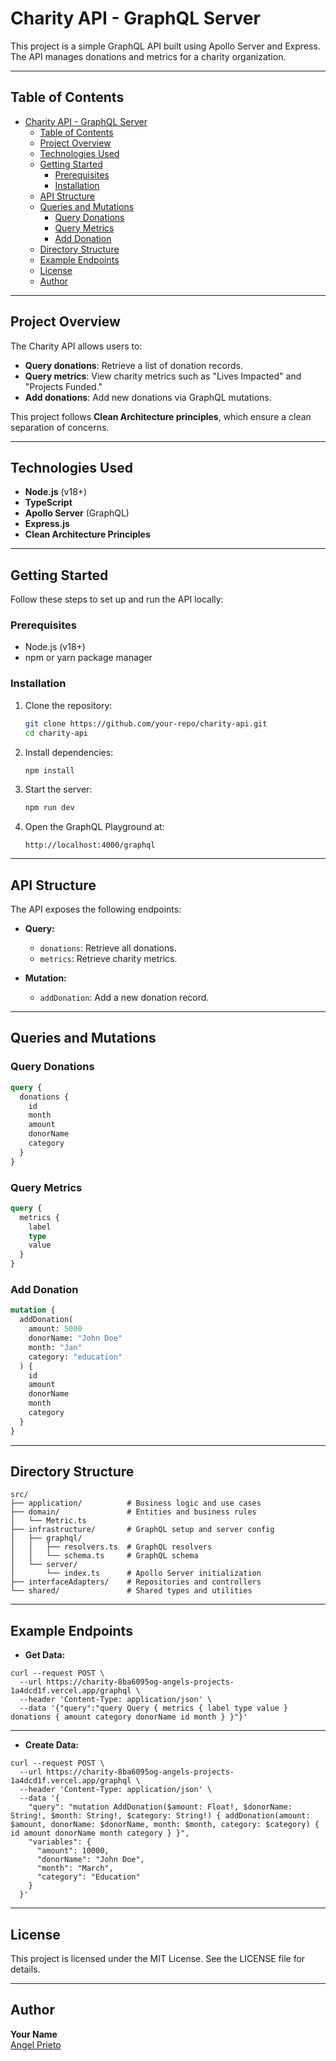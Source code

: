# Charity API - GraphQL Server

This project is a simple GraphQL API built using Apollo Server and Express. The API manages donations and metrics for a charity organization.

---

## Table of Contents

- [Charity API - GraphQL Server](#charity-api---graphql-server)
  - [Table of Contents](#table-of-contents)
  - [Project Overview](#project-overview)
  - [Technologies Used](#technologies-used)
  - [Getting Started](#getting-started)
    - [Prerequisites](#prerequisites)
    - [Installation](#installation)
  - [API Structure](#api-structure)
  - [Queries and Mutations](#queries-and-mutations)
    - [Query Donations](#query-donations)
    - [Query Metrics](#query-metrics)
    - [Add Donation](#add-donation)
  - [Directory Structure](#directory-structure)
  - [Example Endpoints](#example-endpoints)
  - [License](#license)
  - [Author](#author)

---

## Project Overview

The Charity API allows users to:

- **Query donations**: Retrieve a list of donation records.
- **Query metrics**: View charity metrics such as "Lives Impacted" and "Projects Funded."
- **Add donations**: Add new donations via GraphQL mutations.

This project follows **Clean Architecture principles**, which ensure a clean separation of concerns.

---

## Technologies Used

- **Node.js** (v18+)
- **TypeScript**
- **Apollo Server** (GraphQL)
- **Express.js**
- **Clean Architecture Principles**

---

## Getting Started

Follow these steps to set up and run the API locally:

### Prerequisites

- Node.js (v18+)
- npm or yarn package manager

### Installation

1. Clone the repository:

   ```bash
   git clone https://github.com/your-repo/charity-api.git
   cd charity-api
   ```

2. Install dependencies:

   ```bash
   npm install
   ```

3. Start the server:

   ```bash
   npm run dev
   ```

4. Open the GraphQL Playground at:
   ```
   http://localhost:4000/graphql
   ```

---

## API Structure

The API exposes the following endpoints:

- **Query:**

  - `donations`: Retrieve all donations.
  - `metrics`: Retrieve charity metrics.

- **Mutation:**
  - `addDonation`: Add a new donation record.

---

## Queries and Mutations

### Query Donations

```graphql
query {
  donations {
    id
    month
    amount
    donorName
    category
  }
}
```

### Query Metrics

```graphql
query {
  metrics {
    label
    type
    value
  }
}
```

### Add Donation

```graphql
mutation {
  addDonation(
    amount: 5000
    donorName: "John Doe"
    month: "Jan"
    category: "education"
  ) {
    id
    amount
    donorName
    month
    category
  }
}
```

---

## Directory Structure

```
src/
├── application/          # Business logic and use cases
├── domain/               # Entities and business rules
│   └── Metric.ts
├── infrastructure/       # GraphQL setup and server config
│   ├── graphql/
│   │   ├── resolvers.ts  # GraphQL resolvers
│   │   └── schema.ts     # GraphQL schema
│   └── server/
│       └── index.ts      # Apollo Server initialization
├── interfaceAdapters/    # Repositories and controllers
└── shared/               # Shared types and utilities
```

---

## Example Endpoints

- **Get Data:**

```
curl --request POST \
  --url https://charity-8ba6095og-angels-projects-1a4dcd1f.vercel.app/graphql \
  --header 'Content-Type: application/json' \
  --data '{"query":"query Query { metrics { label type value } donations { amount category donorName id month } }"}'
```
---

- **Create Data:**

```
curl --request POST \
  --url https://charity-8ba6095og-angels-projects-1a4dcd1f.vercel.app/graphql \
  --header 'Content-Type: application/json' \
  --data '{
    "query": "mutation AddDonation($amount: Float!, $donorName: String!, $month: String!, $category: String!) { addDonation(amount: $amount, donorName: $donorName, month: $month, category: $category) { id amount donorName month category } }",
    "variables": {
      "amount": 10000,
      "donorName": "John Doe",
      "month": "March",
      "category": "Education"
    }
  }'
```
---

## License

This project is licensed under the MIT License. See the LICENSE file for details.

---

## Author

**Your Name**  
[Angel Prieto](https://github.com/jackomo007)
